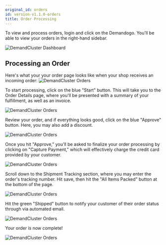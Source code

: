 ```yaml
---
original_id: orders
id: version-v1.1.0-orders
title: Order Processing
---
```

    
To view and process orders, login and click on the Demandogo. You'll be able to view your orders in the right-hand sidebar.

![](/assets/admin-dashboard-orders.png "DemandCluster Dashboard")

## Processing an Order

Here's what your your order page looks like when your shop receives an incoming order:
![](/assets/admin-dashboard-orders-page.png "DemandCluster Orders")

To start processing, click on the blue "Start" button. This will take you to the Order Details page, where you'll be presented with a summary of your fulfillment, as well as an invoice.

![](/assets/admin-order-details.png "DemandCluster Orders")

Review your order, and if everything looks good, click on the blue "Approve" button. Here, you may also add a discount.

![](/assets/admin-dashboard-order-fulfillment-2.png "DemandCluster Orders")

Once you hit "Approve," you'll be asked to finalize your order processing by clicking on "Capture Payment," which will effectively charge the credit card provided by your customer.

![](/assets/admin-dashboard-order-fulfillment-3.png "DemandCluster Orders")

Scroll down to the Shipment Tracking section, where you may enter the order's tracking number. Hit save, then hit the "All Items Packed" button at the bottom of the page.

![](/assets/admin-dashboard-order-fulfillment-4.png "DemandCluster Orders")

Hit the green "Shipped" button to notify your customer of their order status through via automated email.

![](/assets/admin-dashboard-order-fulfillment-5.png "DemandCluster Orders")

Your order is now complete!

![](/assets/admin-dashboard-order-fulfillment-6.png "DemandCluster Orders")
